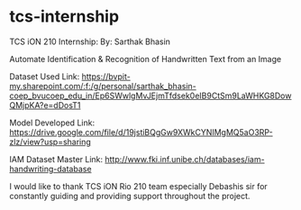 # tcs-internship
TCS iON 210 Internship: By: Sarthak Bhasin

Automate Identification & Recognition of Handwritten Text from an Image

Dataset Used Link: https://bvpit-my.sharepoint.com/:f:/g/personal/sarthak_bhasin-coep_bvucoep_edu_in/Ep6SWwlgMvJEjmTfdsek0eIB9CtSm9LaWHKG8DowQMjpKA?e=dDosT1

Model Developed Link: https://drive.google.com/file/d/19jstiBQgGw9XWkCYNIMgMQ5aO3RP-zlz/view?usp=sharing

IAM Dataset Master Link: http://www.fki.inf.unibe.ch/databases/iam-handwriting-database

I would like to thank TCS iON Rio 210 team especially Debashis sir for constantly guiding and providing support throughout the project.
